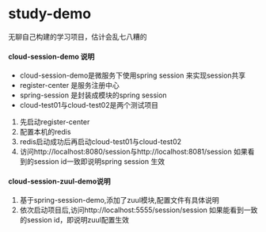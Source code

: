 # study-demo
无聊自己构建的学习项目，估计会乱七八糟的  


#### cloud-session-demo 说明
* cloud-session-demo是微服务下使用spring session 来实现session共享
* register-center 是服务注册中心
* spring-session 是封装成模块的spring session
* cloud-test01与cloud-test02是两个测试项目
1. 先启动register-center
2. 配置本机的redis
3. redis启动成功后再启动cloud-test01与cloud-test02
4. 访问http://localhost:8080/session与http://localhost:8081/session 
	如果看到的session id一致即说明spring session 生效  


#### cloud-session-zuul-demo说明
1. 基于spring-session-demo,添加了zuul模块,配置文件有具体说明
2. 依次启动项目后,访问http://localhost:5555/session/session 
	如果能看到一致的session id，即说明zuul配置生效

